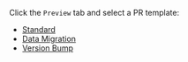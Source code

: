 Click the `Preview` tab and select a PR template:

- [Standard](?expand=1&template=standard_template.md)
- [Data Migration](?expand=1&template=data_migration_template.md)
- [Version Bump](?expand=1&template=version_bump_template.md)
